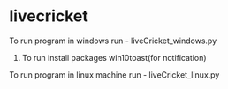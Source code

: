 # livecricket
To run program in windows run - liveCricket_windows.py
  1. To run install packages win10toast(for notification)
  
To run program in linux machine run - liveCricket_linux.py
